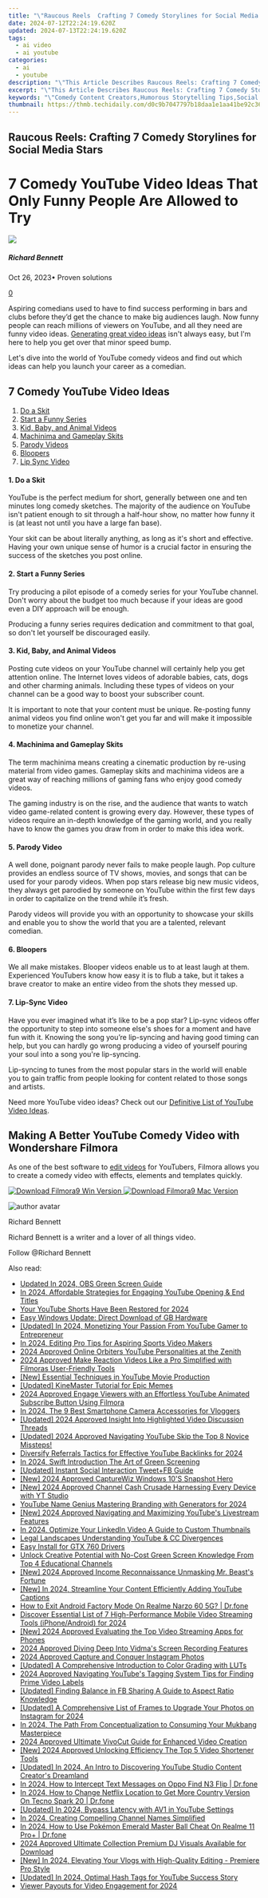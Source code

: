 ```yaml
---
title: "\"Raucous Reels  Crafting 7 Comedy Storylines for Social Media Stars for 2024\""
date: 2024-07-12T22:24:19.620Z
updated: 2024-07-13T22:24:19.620Z
tags:
  - ai video
  - ai youtube
categories:
  - ai
  - youtube
description: "\"This Article Describes Raucous Reels: Crafting 7 Comedy Storylines for Social Media Stars for 2024\""
excerpt: "\"This Article Describes Raucous Reels: Crafting 7 Comedy Storylines for Social Media Stars for 2024\""
keywords: "\"Comedy Content Creators,Humorous Storytelling Tips,Social Media Comedians,Scriptwriting For Funny Videos,Laughter-Driven Branding,Gag Writing Strategies,Memes & Meme Makers\""
thumbnail: https://thmb.techidaily.com/d0c9b7047797b18daa1e1aa41be92c363eb13ba8f8bfa2b570a90a8bfa430bd1.jpg
---
```


## Raucous Reels: Crafting 7 Comedy Storylines for Social Media Stars

# 7 Comedy YouTube Video Ideas That Only Funny People Are Allowed to Try
![](https://images.wondershare.com/filmora/article-images/richard-bennett.jpg)

##### Richard Bennett

 Oct 26, 2023• Proven solutions

[0](#commentsBoxSeoTemplate)

Aspiring comedians used to have to find success performing in bars and clubs before they’d get the chance to make big audiences laugh. Now funny people can reach millions of viewers on YouTube, and all they need are funny video ideas. [Generating great video ideas](https://www.filmora.io/community-blog/how-to-come-up-with-better-youtube-video-ideas-391.html) isn't always easy, but I'm here to help you get over that minor speed bump.

Let's dive into the world of YouTube comedy videos and find out which ideas can help you launch your career as a comedian.

## 7 Comedy YouTube Video Ideas

1. [Do a Skit](#one)
2. [Start a Funny Series](#two)
3. [Kid, Baby, and Animal Videos](#three)
4. [Machinima and Gameplay Skits](#four)
5. [Parody Videos](#five)
6. [Bloopers](#six)
7. [Lip Sync Video](#seven)

#### 1\. Do a Skit

YouTube is the perfect medium for short, generally between one and ten minutes long comedy sketches. The majority of the audience on YouTube isn't patient enough to sit through a half-hour show, no matter how funny it is (at least not until you have a large fan base).

Your skit can be about literally anything, as long as it's short and effective. Having your own unique sense of humor is a crucial factor in ensuring the success of the sketches you post online.

#### 2\. Start a Funny Series

Try producing a pilot episode of a comedy series for your YouTube channel. Don't worry about the budget too much because if your ideas are good even a DIY approach will be enough.

Producing a funny series requires dedication and commitment to that goal, so don't let yourself be discouraged easily.

#### 3\. Kid, Baby, and Animal Videos

Posting cute videos on your YouTube channel will certainly help you get attention online. The Internet loves videos of adorable babies, cats, dogs and other charming animals. Including these types of videos on your channel can be a good way to boost your subscriber count.

It is important to note that your content must be unique. Re-posting funny animal videos you find online won't get you far and will make it impossible to monetize your channel.

#### 4\. Machinima and Gameplay Skits

The term machinima means creating a cinematic production by re-using material from video games. Gameplay skits and machinima videos are a great way of reaching millions of gaming fans who enjoy good comedy videos.

The gaming industry is on the rise, and the audience that wants to watch video game-related content is growing every day. However, these types of videos require an in-depth knowledge of the gaming world, and you really have to know the games you draw from in order to make this idea work.

#### 5\. Parody Video

A well done, poignant parody never fails to make people laugh. Pop culture provides an endless source of TV shows, movies, and songs that can be used for your parody videos. When pop stars release big new music videos, they always get parodied by someone on YouTube within the first few days in order to capitalize on the trend while it’s fresh.

Parody videos will provide you with an opportunity to showcase your skills and enable you to show the world that you are a talented, relevant comedian.

#### 6\. Bloopers

We all make mistakes. Blooper videos enable us to at least laugh at them. Experienced YouTubers know how easy it is to flub a take, but it takes a brave creator to make an entire video from the shots they messed up.

#### 7\. Lip-Sync Video

Have you ever imagined what it’s like to be a pop star? Lip-sync videos offer the opportunity to step into someone else's shoes for a moment and have fun with it. Knowing the song you’re lip-syncing and having good timing can help, but you can hardly go wrong producing a video of yourself pouring your soul into a song you're lip-syncing.

Lip-syncing to tunes from the most popular stars in the world will enable you to gain traffic from people looking for content related to those songs and artists.

Need more YouTube video ideas? Check out our [Definitive List of YouTube Video Ideas](https://tools.techidaily.com/wondershare/filmora/download/).

## Making A Better YouTube Comedy Video with Wondershare Filmora

As one of the best software to [edit videos](https://tools.techidaily.com/wondershare/filmora/download/) for YouTubers, Filmora allows you to create a comedy video with effects, elements and templates quickly.

[![Download Filmora9 Win Version](https://images.wondershare.com/filmora/guide/download-btn-win.jpg) ](https://tools.techidaily.com/wondershare/filmora/download/) [![Download Filmora9 Mac Version](https://images.wondershare.com/filmora/guide/download-btn-mac.jpg) ](https://tools.techidaily.com/wondershare/filmora/download/)

![author avatar](https://images.wondershare.com/filmora/article-images/richard-bennett.jpg)

Richard Bennett

Richard Bennett is a writer and a lover of all things video.

Follow @Richard Bennett


<ins class="adsbygoogle"
     style="display:block"
     data-ad-format="autorelaxed"
     data-ad-client="ca-pub-7571918770474297"
     data-ad-slot="1223367746"></ins>



<ins class="adsbygoogle"
     style="display:block"
     data-ad-client="ca-pub-7571918770474297"
     data-ad-slot="8358498916"
     data-ad-format="auto"
     data-full-width-responsive="true"></ins>



<span class="atpl-alsoreadstyle">Also read:</span>
<div><ul>
<li><a href="https://ai-editing-video.techidaily.com/updated-in-2024-obs-green-screen-guide/"><u>Updated In 2024, OBS Green Screen Guide</u></a></li>
<li><a href="https://youtube-tips.techidaily.com/24-affordable-strategies-for-engaging-youtube-opening-and-end-titles/"><u>In 2024, Affordable Strategies for Engaging YouTube Opening & End Titles</u></a></li>
<li><a href="https://youtube-tips.techidaily.com/youtube-shorts-have-been-restored-for-2024/"><u>Your YouTube Shorts Have Been Restored for 2024</u></a></li>
<li><a href="https://driver-install.techidaily.com/easy-windows-update-direct-download-of-gb-hardware/"><u>Easy Windows Update: Direct Download of GB Hardware</u></a></li>
<li><a href="https://youtube-tips.techidaily.com/ed-in-2024-monetizing-your-passion-from-youtube-gamer-to-entrepreneur/"><u>[Updated] In 2024, Monetizing Your Passion  From YouTube Gamer to Entrepreneur</u></a></li>
<li><a href="https://youtube-tips.techidaily.com/24-editing-pro-tips-for-aspiring-sports-video-makers/"><u>In 2024, Editing Pro Tips for Aspiring Sports Video Makers</u></a></li>
<li><a href="https://youtube-tips.techidaily.com/approved-online-orbiters-youtube-personalities-at-the-zenith/"><u>2024 Approved  Online Orbiters  YouTube Personalities at the Zenith</u></a></li>
<li><a href="https://smart-video-editing.techidaily.com/2024-approved-make-reaction-videos-like-a-pro-simplified-with-filmoras-user-friendly-tools/"><u>2024 Approved Make Reaction Videos Like a Pro Simplified with Filmoras User-Friendly Tools</u></a></li>
<li><a href="https://youtube-tips.techidaily.com/ssential-techniques-in-youtube-movie-production/"><u>[New] Essential Techniques in YouTube Movie Production</u></a></li>
<li><a href="https://extra-guidance.techidaily.com/updated-kinemaster-tutorial-for-epic-memes/"><u>[Updated] KineMaster Tutorial for Epic Memes</u></a></li>
<li><a href="https://youtube-tips.techidaily.com/approved-engage-viewers-with-an-effortless-youtube-animated-subscribe-button-using-filmora/"><u>2024 Approved  Engage Viewers with an Effortless YouTube Animated Subscribe Button Using Filmora</u></a></li>
<li><a href="https://youtube-tips.techidaily.com/24-the-9-best-smartphone-camera-accessories-for-vloggers/"><u>In 2024, The 9 Best Smartphone Camera Accessories for Vloggers</u></a></li>
<li><a href="https://youtube-tips.techidaily.com/ed-2024-approved-insight-into-highlighted-video-discussion-threads/"><u>[Updated] 2024 Approved  Insight Into Highlighted Video Discussion Threads</u></a></li>
<li><a href="https://youtube-tips.techidaily.com/ed-2024-approved-navigating-youtube-skip-the-top-8-novice-missteps/"><u>[Updated] 2024 Approved  Navigating YouTube  Skip the Top 8 Novice Missteps!</u></a></li>
<li><a href="https://youtube-tips.techidaily.com/sify-referrals-tactics-for-effective-youtube-backlinks-for-2024/"><u>Diversify Referrals  Tactics for Effective YouTube Backlinks for 2024</u></a></li>
<li><a href="https://youtube-stream.techidaily.com/in-2024-swift-introduction-the-art-of-green-screening/"><u>In 2024, Swift Introduction  The Art of Green Screening</u></a></li>
<li><a href="https://facebook-clips.techidaily.com/updated-instant-social-interaction-tweetplusfb-guide/"><u>[Updated] Instant Social Interaction  Tweet+FB Guide</u></a></li>
<li><a href="https://screen-recording.techidaily.com/new-2024-approved-capturewiz-windows-10s-snapshot-hero/"><u>[New] 2024 Approved  CaptureWiz  Windows 10'S Snapshot Hero</u></a></li>
<li><a href="https://youtube-tips.techidaily.com/024-approved-channel-cash-crusade-harnessing-every-device-with-yt-studio/"><u>[New] 2024 Approved  Channel Cash Crusade  Harnessing Every Device with YT Studio</u></a></li>
<li><a href="https://youtube-tips.techidaily.com/be-name-genius-mastering-branding-with-generators-for-2024/"><u>YouTube Name Genius  Mastering Branding with Generators for 2024</u></a></li>
<li><a href="https://youtube-tips.techidaily.com/024-approved-navigating-and-maximizing-youtubes-livestream-features/"><u>[New] 2024 Approved  Navigating and Maximizing YouTube's Livestream Features</u></a></li>
<li><a href="https://ai-driven-video-production.techidaily.com/in-2024-optimize-your-linkedin-video-a-guide-to-custom-thumbnails/"><u>In 2024, Optimize Your LinkedIn Video A Guide to Custom Thumbnails</u></a></li>
<li><a href="https://youtube-tips.techidaily.com/-landscapes-understanding-youtube-and-cc-divergences/"><u>Legal Landscapes  Understanding YouTube & CC Divergences</u></a></li>
<li><a href="https://driver-install.techidaily.com/easy-install-for-gtx-760-drivers/"><u>Easy Install for GTX 760 Drivers</u></a></li>
<li><a href="https://youtube-video-recordings.techidaily.com/unlock-creative-potential-with-no-cost-green-screen-knowledge-from-top-4-educational-channels/"><u>Unlock Creative Potential with No-Cost Green Screen Knowledge From Top 4 Educational Channels</u></a></li>
<li><a href="https://youtube-tips.techidaily.com/024-approved-income-reconnaissance-unmasking-mr-beasts-fortune/"><u>[New] 2024 Approved  Income Reconnaissance  Unmasking Mr. Beast's Fortune</u></a></li>
<li><a href="https://youtube-docs.techidaily.com/n-2024-streamline-your-content-efficiently-adding-youtube-captions/"><u>[New] In 2024, Streamline Your Content  Efficiently Adding YouTube Captions</u></a></li>
<li><a href="https://change-location.techidaily.com/how-to-exit-android-factory-mode-on-realme-narzo-60-5g-drfone-by-drfone-fix-android-problems-fix-android-problems/"><u>How to Exit Android Factory Mode On Realme Narzo 60 5G? | Dr.fone</u></a></li>
<li><a href="https://youtube-tips.techidaily.com/ver-essential-list-of-7-high-performance-mobile-video-streaming-tools-iphoneandroid-for-2024/"><u>Discover  Essential List of 7 High-Performance Mobile Video Streaming Tools (iPhone/Android) for 2024</u></a></li>
<li><a href="https://youtube-tips.techidaily.com/024-approved-evaluating-the-top-video-streaming-apps-for-phones/"><u>[New] 2024 Approved  Evaluating the Top Video Streaming Apps for Phones</u></a></li>
<li><a href="https://screen-sharing-recording.techidaily.com/2024-approved-diving-deep-into-vidmas-screen-recording-features/"><u>2024 Approved  Diving Deep Into Vidma's Screen Recording Features</u></a></li>
<li><a href="https://extra-tips.techidaily.com/2024-approved-capture-and-conquer-instagram-photos/"><u>2024 Approved  Capture and Conquer Instagram Photos</u></a></li>
<li><a href="https://extra-tips.techidaily.com/updated-a-comprehensive-introduction-to-color-grading-with-luts/"><u>[Updated] A Comprehensive Introduction to Color Grading with LUTs</u></a></li>
<li><a href="https://youtube-tips.techidaily.com/approved-navigating-youtubes-tagging-system-tips-for-finding-prime-video-labels/"><u>2024 Approved  Navigating YouTube's Tagging System  Tips for Finding Prime Video Labels</u></a></li>
<li><a href="https://facebook-video-recording.techidaily.com/updated-finding-balance-in-fb-sharing-a-guide-to-aspect-ratio-knowledge/"><u>[Updated] Finding Balance in FB Sharing  A Guide to Aspect Ratio Knowledge</u></a></li>
<li><a href="https://instagram-clips.techidaily.com/updated-a-comprehensive-list-of-frames-to-upgrade-your-photos-on-instagram-for-2024/"><u>[Updated] A Comprehensive List of Frames to Upgrade Your Photos on Instagram for 2024</u></a></li>
<li><a href="https://youtube-tips.techidaily.com/24-the-path-from-conceptualization-to-consuming-your-mukbang-masterpiece/"><u>In 2024, The Path From Conceptualization to Consuming Your Mukbang Masterpiece</u></a></li>
<li><a href="https://some-approaches.techidaily.com/2024-approved-ultimate-vivocut-guide-for-enhanced-video-creation/"><u>2024 Approved  Ultimate VivoCut Guide for Enhanced Video Creation</u></a></li>
<li><a href="https://youtube-tips.techidaily.com/024-approved-unlocking-efficiency-the-top-5-video-shortener-tools/"><u>[New] 2024 Approved  Unlocking Efficiency  The Top 5 Video Shortener Tools</u></a></li>
<li><a href="https://youtube-tips.techidaily.com/ed-in-2024-an-intro-to-discovering-youtube-studio-content-creators-dreamland/"><u>[Updated] In 2024, An Intro to Discovering YouTube Studio  Content Creator's Dreamland</u></a></li>
<li><a href="https://android-location-track.techidaily.com/in-2024-how-to-intercept-text-messages-on-oppo-find-n3-flip-drfone-by-drfone-virtual-android/"><u>In 2024, How to Intercept Text Messages on Oppo Find N3 Flip | Dr.fone</u></a></li>
<li><a href="https://review-topics.techidaily.com/in-2024-how-to-change-netflix-location-to-get-more-country-version-on-tecno-spark-20-drfone-by-drfone-virtual-android/"><u>In 2024, How to Change Netflix Location to Get More Country Version On Tecno Spark 20 | Dr.fone</u></a></li>
<li><a href="https://youtube-tips.techidaily.com/ed-in-2024-bypass-latency-with-av1-in-youtube-settings/"><u>[Updated] In 2024, Bypass Latency with AV1 in YouTube Settings</u></a></li>
<li><a href="https://youtube-tips.techidaily.com/24-creating-compelling-channel-names-simplified/"><u>In 2024, Creating Compelling Channel Names Simplified</u></a></li>
<li><a href="https://pokemon-go-android.techidaily.com/in-2024-how-to-use-pokemon-emerald-master-ball-cheat-on-realme-11-proplus-drfone-by-drfone-virtual-android/"><u>In 2024, How to Use Pokémon Emerald Master Ball Cheat On Realme 11 Pro+ | Dr.fone</u></a></li>
<li><a href="https://youtube-tips.techidaily.com/approved-ultimate-collection-premium-dj-visuals-available-for-download/"><u>2024 Approved  Ultimate Collection  Premium DJ Visuals Available for Download</u></a></li>
<li><a href="https://facebook-video-share.techidaily.com/new-in-2024-elevating-your-vlogs-with-high-quality-editing-premiere-pro-style/"><u>[New] In 2024, Elevating Your Vlogs with High-Quality Editing - Premiere Pro Style</u></a></li>
<li><a href="https://youtube-tips.techidaily.com/ed-in-2024-optimal-hash-tags-for-youtube-success-story/"><u>[Updated] In 2024, Optimal Hash Tags for YouTube Success Story</u></a></li>
<li><a href="https://facebook-record-videos.techidaily.com/viewer-payouts-for-video-engagement-for-2024/"><u>Viewer Payouts for Video Engagement for 2024</u></a></li>
</ul></div>
